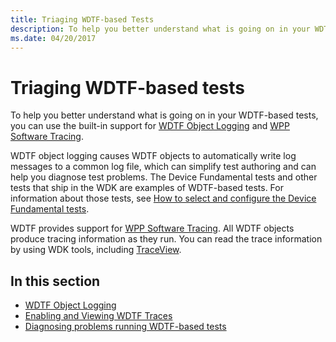 ```yaml
---
title: Triaging WDTF-based Tests
description: To help you better understand what is going on in your WDTF-based tests, you can use the built-in support for WDTF Object Logging and WPP Software Tracing.
ms.date: 04/20/2017
---
```


# Triaging WDTF-based tests


To help you better understand what is going on in your WDTF-based tests, you can use the built-in support for [WDTF Object Logging](logging-and-tracing.md) and [WPP Software Tracing](../devtest/wpp-software-tracing.md).

WDTF object logging causes WDTF objects to automatically write log messages to a common log file, which can simplify test authoring and can help you diagnose test problems. The Device Fundamental tests and other tests that ship in the WDK are examples of WDTF-based tests. For information about those tests, see [How to select and configure the Device Fundamental tests](/windows-hardware/drivers).

WDTF provides support for [WPP Software Tracing](../devtest/wpp-software-tracing.md). All WDTF objects produce tracing information as they run. You can read the trace information by using WDK tools, including [TraceView](../devtest/using-traceview.md).

## In this section


-   [WDTF Object Logging](logging-and-tracing.md)
-   [Enabling and Viewing WDTF Traces](viewing-wdtf-traces.md)
-   [Diagnosing problems running WDTF-based tests](diagnosing-problems-running-wdtf-based-tests.md)

 

